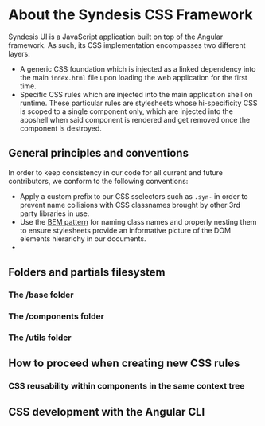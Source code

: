 # About the Syndesis CSS Framework

Syndesis UI is a JavaScript application built on top of the Angular framework. As such, its CSS implementation encompasses two different layers:

* A generic CSS foundation which is injected as a linked dependency into the main `index.html` file upon loading the web application for the first time.
* Specific CSS rules which are injected into the main application shell on runtime. These particular rules are stylesheets whose hi-specificity CSS is scoped to a single component only, which are injected into the appshell when said component is rendered and get removed once the component is destroyed.

## General principles and conventions

In order to keep consistency in our code for all current and future contributors, we conform to the following conventions:

* Apply a custom prefix to our CSS sselectors such as `.syn-` in order to prevent name collisions with CSS classnames brought by other 3rd party libraries in use.
* Use the [BEM pattern](http://getbem.com/) for naming class names and properly nesting them to ensure stylesheets provide an informative picture of the DOM elements hierarichy in our documents.
* 

## Folders and partials filesystem

### The /base folder

### The /components folder

### The /utils folder

## How to proceed when creating new CSS rules

### CSS reusability within components in the same context tree

## CSS development with the Angular CLI